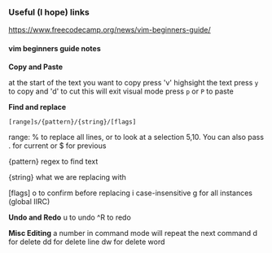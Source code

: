 ### Useful (I hope) links

https://www.freecodecamp.org/news/vim-beginners-guide/


#### vim beginners guide notes

**Copy and Paste**

at the start of the text you want to copy press 'v'
highsight the text
press `y` to copy and 'd' to cut
this will exit visual mode
press `p` or `P` to paste


**Find and replace**

`[range]s/{pattern}/{string}/[flags]`

range: % to replace all lines, or to look at a selection 5,10. You can also pass . for current or $ for previous

{pattern} regex to find text

{string} what we are replacing with

[flags] 
o to confirm before replacing
i case-insensitive
g for all instances (global IIRC)

**Undo and Redo**
u to undo
^R to redo

**Misc Editing**
a number in command mode will repeat the next command
d for delete
dd for delete line
dw for delete word




